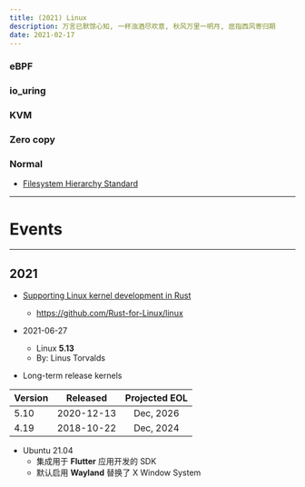 ```yaml
---
title: (2021) Linux
description: 万言已默馀心知, 一杯浊酒尽欢意, 秋风万里一明月, 屈指西风寄归期
date: 2021-02-17
---
```


### eBPF

### io_uring

### KVM

### Zero copy

### Normal

* [Filesystem Hierarchy Standard](https://en.wikipedia.org/wiki/Filesystem_Hierarchy_Standard)

------------------

# Events

------------------

## 2021

* [Supporting Linux kernel development in Rust](https://lwn.net/Articles/829858/)
  - https://github.com/Rust-for-Linux/linux

* 2021-06-27
  - Linux **5.13**
  - By: Linus Torvalds

* Long-term release kernels

| Version |  Released  | Projected EOL |
| ------- |:----------:|:-------------:|
|  5.10   | 2020-12-13 |   Dec, 2026   |
|  4.19   | 2018-10-22 |   Dec, 2024   |

* Ubuntu 21.04
  - 集成用于 **Flutter** 应用开发的 SDK
  - 默认启用 **Wayland** 替换了 X Window System
